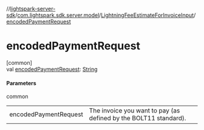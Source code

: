 //[lightspark-server-sdk](../../../index.md)/[com.lightspark.sdk.server.model](../index.md)/[LightningFeeEstimateForInvoiceInput](index.md)/[encodedPaymentRequest](encoded-payment-request.md)

# encodedPaymentRequest

[common]\
val [encodedPaymentRequest](encoded-payment-request.md): [String](https://kotlinlang.org/api/latest/jvm/stdlib/kotlin/-string/index.html)

#### Parameters

common

| | |
|---|---|
| encodedPaymentRequest | The invoice you want to pay (as defined by the BOLT11 standard). |
